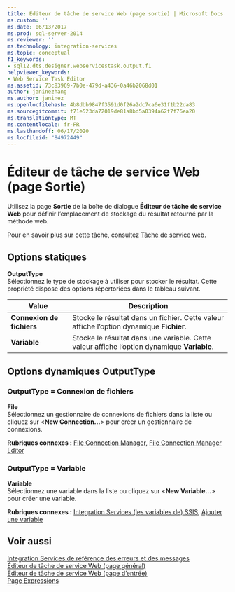 ```yaml
---
title: Éditeur de tâche de service Web (page sortie) | Microsoft Docs
ms.custom: ''
ms.date: 06/13/2017
ms.prod: sql-server-2014
ms.reviewer: ''
ms.technology: integration-services
ms.topic: conceptual
f1_keywords:
- sql12.dts.designer.webservicestask.output.f1
helpviewer_keywords:
- Web Service Task Editor
ms.assetid: 73c83969-7b0e-479d-a436-0a46b2068d01
author: janinezhang
ms.author: janinez
ms.openlocfilehash: 4b8dbb9847f3591d0f26a2dc7ca6e31f1b22da83
ms.sourcegitcommit: f71e523da72019de81a8bd5a0394a62f7f76ea20
ms.translationtype: MT
ms.contentlocale: fr-FR
ms.lasthandoff: 06/17/2020
ms.locfileid: "84972449"
---
```

# <a name="web-service-task-editor-output-page"></a>Éditeur de tâche de service Web (page Sortie)
  Utilisez la page **Sortie** de la boîte de dialogue **Éditeur de tâche de service Web** pour définir l’emplacement de stockage du résultat retourné par la méthode web.  
  
 Pour en savoir plus sur cette tâche, consultez [Tâche de service web](control-flow/web-service-task.md).  
  
## <a name="static-options"></a>Options statiques  
 **OutputType**  
 Sélectionnez le type de stockage à utiliser pour stocker le résultat. Cette propriété dispose des options répertoriées dans le tableau suivant.  
  
|Value|Description|  
|-----------|-----------------|  
|**Connexion de fichiers**|Stocke le résultat dans un fichier. Cette valeur affiche l’option dynamique **Fichier**.|  
|**Variable**|Stocke le résultat dans une variable. Cette valeur affiche l’option dynamique **Variable**.|  
  
## <a name="outputtype-dynamic-options"></a>Options dynamiques OutputType  
  
### <a name="outputtype--file-connection"></a>OutputType = Connexion de fichiers  
 **File**  
 Sélectionnez un gestionnaire de connexions de fichiers dans la liste ou cliquez sur \<**New Connection...**> pour créer un gestionnaire de connexions.  
  
 **Rubriques connexes :** [File Connection Manager](connection-manager/file-connection-manager.md), [File Connection Manager Editor](../../2014/integration-services/file-connection-manager-editor.md)  
  
### <a name="outputtype--variable"></a>OutputType = Variable  
 **Variable**  
 Sélectionnez une variable dans la liste ou cliquez sur \<**New Variable...**> pour créer une variable.  
  
 **Rubriques connexes :**  [Integration Services &#40;les variables de&#41; SSIS](integration-services-ssis-variables.md), [Ajouter une variable](../../2014/integration-services/add-variable.md)  
  
## <a name="see-also"></a>Voir aussi  
 [Integration Services de référence des erreurs et des messages](../../2014/integration-services/integration-services-error-and-message-reference.md)   
 [Éditeur de tâche de service Web &#40;page général&#41;](general-page-of-integration-services-designers-options.md)   
 [Éditeur de tâche de service Web &#40;page d’entrée&#41;](../../2014/integration-services/web-service-task-editor-input-page.md)   
 [Page Expressions](expressions/expressions-page.md)  
  
  
